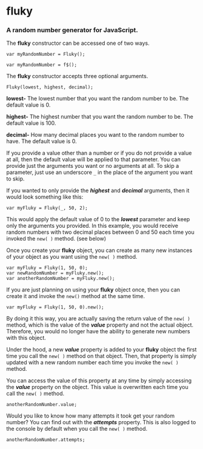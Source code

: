 # fluky
### A random number generator for JavaScript.
The **fluky** constructor can be accessed one of two ways.

```
var myRandomNumber = Fluky();
```

```
var myRandomNumber = f$();
```

The **fluky** constructor accepts three optional arguments.

```
Fluky(lowest, highest, decimal);
```

**lowest-** The lowest number that you want the random number to be. The default value is 0.

**highest-** The highest number that you want the random number to be. The default value is 100.

**decimal-** How many decimal places you want to the random number to have. The default value is 0.

If you provide a value other than a number or if you do not provide a value at all, then the default value will be applied to that parameter. You can provide just the arguments you want or no arguments at all. To skip a parameter, just use an underscore `_` in the place of the argument you want to skip.

If you wanted to only provide the ***highest*** and ***decimal*** arguments, then it would look something like this:

```
var myFluky = Fluky(_, 50, 2);
```

This would apply the default value of 0 to the ***lowest*** parameter and keep only the arguments you provided. In this example, you would receive random numbers with two decimal places between 0 and 50 each time you invoked the `new( )` method. (see below)

Once you create your **fluky** object, you can create as many new instances of your object as you want using the `new( )` method.

```
var myFluky = Fluky(1, 50, 0);
var newRandomNumber = myFluky.new();
var anotherRandomNumber = myFluky.new();
```
If you are just planning on using your **fluky** object once, then you can create it and invoke the `new()` method at the same time.

```
var myFluky = Fluky(1, 50, 0).new();
```

By doing it this way, you are actually saving the return value of the `new( )` method, which is the value of the ***value*** property and not the actual object. Therefore, you would no longer have the ability to generate new numbers with this object.

Under the hood, a new ***value*** property is added to your **fluky** object the first time you call the `new( )` method on that object. Then, that property is simply updated with a new random number each time you invoke the `new( )` method.

You can access the value of this property at any time by simply accessing the ***value*** property on the object. This value is overwritten each time you call the `new( )` method.

```
anotherRandomNumber.value;
```

Would you like to know how many attempts it took get your random number? You can find out with the ***attempts*** property. This is also logged to the console by default when you call the `new( )` method.

```
anotherRandomNumber.attempts;
```
